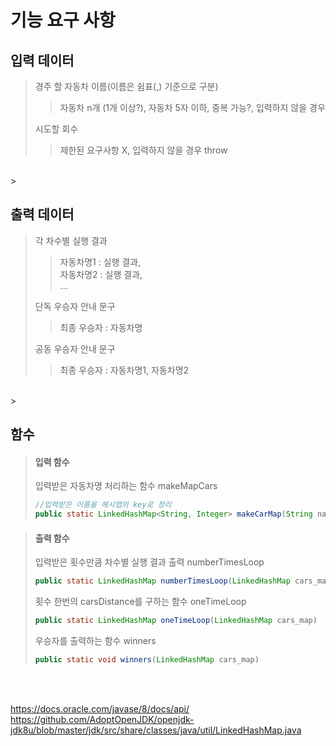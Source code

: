 # 기능 요구 사항
## 입력 데이터 <br>
> 경주 할 자동차 이름(이름은 쉼표(,) 기준으로 구분)<br>
>> 자동차 n개 (1개 이상?), 자동차 5자 이하, 중복 가능?, 입력하지 않을 경우<br>
> 
>시도할 회수<br>
>> 제한된 요구사항 X, 입력하지 않을 경우 throw
 <br>
> 


## 출력 데이터 <br>
>각 차수별 실행 결과<br>
>> 자동차명1 : 실행 결과, <br>
>> 자동차명2 : 실행 결과,<br>...
>
>단독 우승자 안내 문구<br>
>> 최종 우승자 : 자동차명
>
>공동 우승자 안내 문구<br>
>> 최종 우승자 : 자동차명1, 자동차명2
<br>
> 

## 함수
> #### 입력 함수
> 입력받은 자동차명 처리하는 함수 makeMapCars
> ```java
> //입력받은 이름을 해시맵의 key로 정리
> public static LinkedHashMap<String, Integer> makeCarMap(String names)
>```

> #### 출력 함수
>입력받은 횟수만큼 차수별 실행 결과 출력 numberTimesLoop
> ```java
> public static LinkedHashMap numberTimesLoop(LinkedHashMap cars_map, long number)
>```
> 횟수 한번의 carsDistance를 구하는 함수 oneTimeLoop
> ```java
> public static LinkedHashMap oneTimeLoop(LinkedHashMap cars_map)
>```
> 우승자를 출력하는 함수 winners
> ```java
> public static void winners(LinkedHashMap cars_map)
>```

<br>
<br>

https://docs.oracle.com/javase/8/docs/api/
https://github.com/AdoptOpenJDK/openjdk-jdk8u/blob/master/jdk/src/share/classes/java/util/LinkedHashMap.java